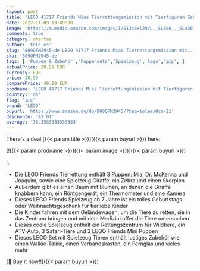 ```yaml
---
layout: post
title: 'LEGO 41717 Friends Mias Tierrettungsmission mit Tierfiguren Zebra und Giraffe und 3 Mini-Puppen  Geschenk zu Weihnachten für Kinder ab 7 Jahre  Spielzeug'
date: 2022-11-09 13:49:08
image: 'https://m.media-amazon.com/images/I/512zB+l29VL._SL500_._SL400_.jpg'
comments: true
category: ofertas
author: 'tole.es'
slug: 'B09QFM2945-de LEGO 41717 Friends Mias Tierrettungsmission mit...'
sku: 'B09QFM2945-de'
tags: [ 'Puppen & Zubehör','Puppensets','Spielzeug','lego','🇩🇪', ]
actualPrice: 28.99 EUR
currency: EUR
price: 28.99
comparePrice: 49.99 EUR
prodname: 'LEGO 41717 Friends Mias Tierrettungsmission mit Tierfiguren Zebra und Giraffe und 3 Mini-Puppen  Geschenk zu Weihnachten für Kinder ab 7 Jahre  Spielzeug'
country: 'de'
flag: '🇩🇪'
brand: 'LEGO'
buyurl: 'https://www.amazon.de/dp/B09QFM2945/?tag=tolees0ca-21'
descuento: '42.01'
average: '36.3583333333333'
---
```


There's a deal [{{< param title >}}]({{< param buyurl >}})  here:

[![{{< param prodname >}}]({{< param image >}})]({{< param buyurl >}})

ℹ️:

- Die LEGO Friends Tierrettung enthält 3 Puppen: Mia, Dr. McKenna und Joaquim, sowie eine Spielzeug Giraffe, ein Zebra und einen Skorpion
- Außerdem gibt es einen Baum mit Blumen, an denen die Giraffe knabbern kann, ein Röntgengerät, ein Thermometer und eine Kamera
- Dieses LEGO Friends Spielzeug ab 7 Jahre ist ein tolles Geburtstags- oder Weihnachtsgeschenk für tierliebe Kinder
- Die Kinder fahren mit dem Geländewagen, um die Tiere zu retten, sie in das Zentrum bringen und mit dem Medizinkoffer die Tiere untersuchen
- Dieses coole Spielzeug enthält ein Rettungszentrum für Wildtiere, ein ATV-Auto, 3 Safari-Tiere und 3 LEGO Friends Mini Puppen
- Dieses LEGO Set mit Spielzeug Tieren enthält lustiges Zubehör wie einen Walkie-Talkie, einen Verbandskasten, ein Fernglas und vieles mehr

[🛒 Buy it now!!]({{< param buyurl >}})
